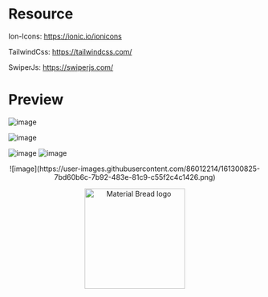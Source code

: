 # Resource

 Ion-Icons: https://ionic.io/ionicons
 
 TailwindCss: https://tailwindcss.com/
 
 SwiperJs: https://swiperjs.com/



# Preview 
![image](https://user-images.githubusercontent.com/86012214/161226176-d9afe034-81d1-427c-bc4a-a605f6f8fbc1.png)

![image](https://user-images.githubusercontent.com/86012214/161300592-0ca282df-6328-447f-885c-bfdcd13c650c.png)

![image](https://user-images.githubusercontent.com/86012214/161300663-5e331b38-36ed-4da0-aa09-d6489b38d37b.png)
![image](https://user-images.githubusercontent.com/86012214/161300700-547f426a-50da-4e38-a4e4-c2fbcd635e91.png)
<div align="center">
 ![image](https://user-images.githubusercontent.com/86012214/161300825-7bd60b6c-7b92-483e-81c9-c55f2c4c1426.png)
</div>
     														  
<p align="center">
  <img width="200" src="http://material-bread.org/logo-shadow.svg" alt="Material Bread logo">
</p>
